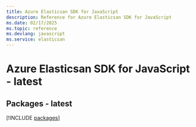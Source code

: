 ```yaml
---
title: Azure Elasticsan SDK for JavaScript
description: Reference for Azure Elasticsan SDK for JavaScript
ms.date: 02/17/2025
ms.topic: reference
ms.devlang: javascript
ms.service: elasticsan
---
```

# Azure Elasticsan SDK for JavaScript - latest
## Packages - latest
[!INCLUDE [packages](elasticsan-index.md)]